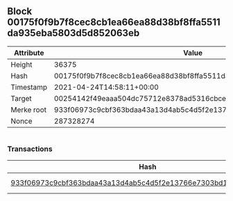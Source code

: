 ## Block 00175f0f9b7f8cec8cb1ea66ea88d38bf8ffa5511da935eba5803d5d852063eb

Attribute | Value
--- | ---
Height | 36375
Hash | 00175f0f9b7f8cec8cb1ea66ea88d38bf8ffa5511da935eba5803d5d852063eb
Timestamp | 2021-04-24T14:58:11+00:00
Target | 00254142f49eaaa504dc75712e8378ad5316cbcead634704b3734b6271167cc4
Merke root | 933f06973c9cbf363bdaa43a13d4ab5c4d5f2e13766e7303bd19817eb43bb773
Nonce | 287328274

```

```

### Transactions

Hash | Amount
--- | ---
[933f06973c9cbf363bdaa43a13d4ab5c4d5f2e13766e7303bd19817eb43bb773](933f06973c9cbf363bdaa43a13d4ab5c4d5f2e13766e7303bd19817eb43bb773.md) | 10.00000000 SKEPTI 
